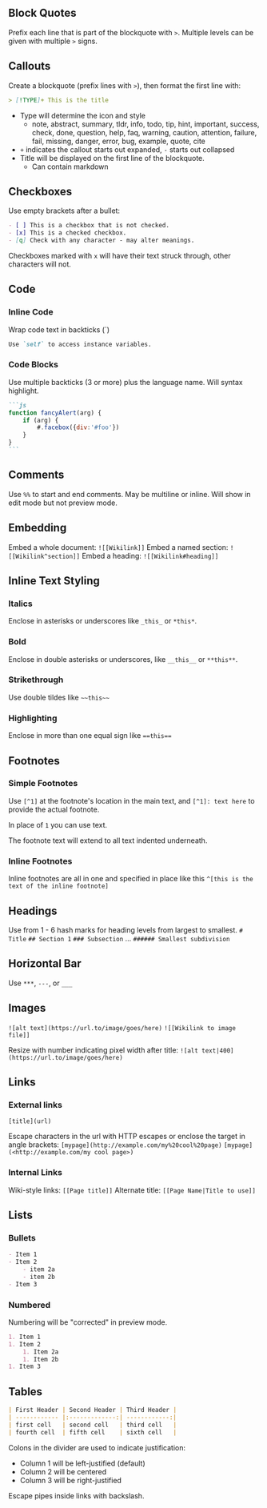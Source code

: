 ## Block Quotes
Prefix each line that is part of the blockquote with `>`.
Multiple levels can be given with multiple `>` signs.

## Callouts
Create a blockquote (prefix lines with `>`), then format the first line with:
```markdown
> [!TYPE]+ This is the title
```
- Type will determine the icon and style
	- note, abstract, summary, tldr, info, todo, tip, hint, important, success, check, done, question, help, faq, warning, caution, attention, failure, fail, missing, danger, error, bug, example, quote, cite
- `+` indicates the callout starts out expanded, `-` starts out collapsed
- Title will be displayed on the first line of the blockquote.
	- Can contain markdown

## Checkboxes
Use empty brackets after a bullet:
```markdown
- [ ] This is a checkbox that is not checked.
- [x] This is a checked checkbox.
- [q] Check with any character - may alter meanings.
```
Checkboxes marked with `x` will have their text struck through, other characters will not.

## Code

### Inline Code
Wrap code text in backticks (\`)
```Markdown
Use `self` to access instance variables.
```

### Code Blocks
Use multiple backticks (3 or more) plus the language name.
Will syntax highlight.
````markdown
```js
function fancyAlert(arg) {
	if (arg) {
		#.facebox({div:'#foo'})
	}
}
```
````

## Comments
Use `%%` to start and end comments. 
May be multiline or inline.
Will show in edit mode but not preview mode.

## Embedding
Embed a whole document: `![[Wikilink]]`
Embed a named section: `![[Wikilink^section]]`
Embed a heading: `![[Wikilink#heading]]`

## Inline Text Styling

### Italics
Enclose in asterisks or underscores like `_this_` or `*this*`.

### Bold
Enclose in double asterisks or underscores, like `__this__` or `**this**`.

### Strikethrough
Use double tildes like `~~this~~`

### Highlighting
Enclose in more than one equal sign like `==this==`

## Footnotes

### Simple Footnotes
Use `[^1]` at the footnote's location in the main text, and `[^1]: text here` to provide the actual footnote.

In place of `1` you can use text.

The footnote text will extend to all text indented underneath.

### Inline Footnotes
Inline footnotes are all in one and specified in place like this `^[this is the text of the inline footnote]`

## Headings
Use from 1 - 6 hash marks for heading levels from largest to smallest.
`# Title`
`## Section 1`
`### Subsection`
...
`###### Smallest subdivision`

## Horizontal Bar
Use `***`, `---`, or `___`

## Images
`![alt text](https://url.to/image/goes/here)`
`![[Wikilink to image file]]`

Resize with number indicating pixel width after title:
`![alt text|400](https://url.to/image/goes/here)`

## Links
### External links
`[title](url)`

Escape characters in the url with HTTP escapes or enclose the target in angle brackets:
`[mypage](http://example.com/my%20cool%20page)`
`[mypage](<http://example.com/my cool page>)`

### Internal Links
Wiki-style links: `[[Page title]]`
Alternate title: `[[Page Name|Title to use]]`

## Lists
### Bullets
```Markdown
- Item 1
- Item 2
	- item 2a
	- item 2b
- Item 3
```

### Numbered

Numbering will be "corrected" in preview mode.

```Markdown
1. Item 1
1. Item 2
	1. Item 2a
	1. Item 2b
1. Item 3
```

## Tables
```Markdown
| First Header | Second Header | Third Header |
| ------------ |:-------------:| ------------:|
| first cell   | second cell   | third cell   |
| fourth cell  | fifth cell    | sixth cell   |
```

Colons in the divider are used to indicate justification:
- Column 1 will be left-justified (default)
- Column 2 will be centered
- Column 3 will be right-justified

Escape pipes inside links with backslash.

